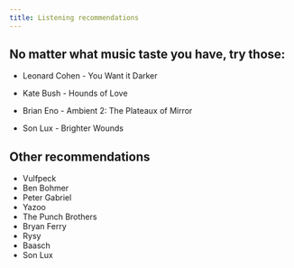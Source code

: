 ```yaml
---
title: Listening recommendations
---
```


## No matter what music taste you have, try those:

- Leonard Cohen - You Want it Darker

- Kate Bush - Hounds of Love

- Brian Eno - Ambient 2: The Plateaux of Mirror

- Son Lux - Brighter Wounds


## Other recommendations

- Vulfpeck
- Ben Bohmer
- Peter Gabriel
- Yazoo
- The Punch Brothers
- Bryan Ferry
- Rysy
- Baasch
- Son Lux
